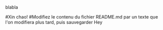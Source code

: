 blabla

#Xin chao!
#Modifiez le contenu du fichier README.md par un texte que l'on modifiera plus tard, puis sauvegarder
Hey
